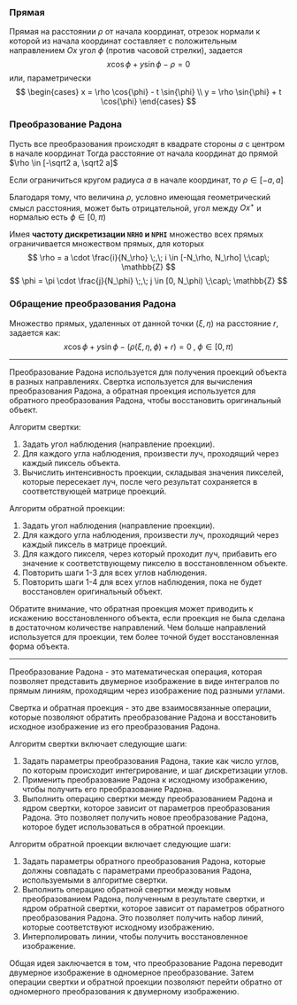 ### Прямая
Прямая на расстоянии $\rho$ от начала координат, отрезок нормали к которой из начала координат составляет с положительным направлением $Ox$ угол $\phi$ (против часовой стрелки), задается
$$x \cos{\phi} + y \sin{\phi} - \rho = 0$$
или, параметрически
$$
\begin{cases}
x = \rho \cos{\phi} - t \sin{\phi} \\
y = \rho \sin{\phi} + t \cos{\phi}
\end{cases}
$$

### Преобразование Радона

Пусть все преобразования происходят в квадрате стороны $a$ с центром в начале координат
Тогда расстояние от начала координат до прямой $\rho \in [-\sqrt2 a, \sqrt2 a]$

Если ограничиться кругом радиуса $a$ в начале координат, то $\rho \in [-a, a]$

Благодаря тому, что величина $\rho$, условно имеющая геометрический смысл расстояния, может быть отрицательной, угол между $Ox^+$ и нормалью есть $\phi \in [0, \pi)$ 

Имея **частоту дискретизации ```NRHO``` и ```NPHI```** множество всех прямых ограничивается множеством прямых, для которых
$$
\rho = a \cdot \frac{i}{N_\rho} \;,\; 
i \in [-N_\rho, N_\rho] \;\cap\; \mathbb{Z}
$$
$$
\phi = \pi \cdot \frac{j}{N_\phi} \;,\;
j \in [0, N_\phi) \;\cap\; \mathbb{Z}
$$

### Обращение преобразования Радона

Множество прямых, удаленных от данной точки $(\xi, \eta)$ на расстояние $r$, задается как:
$$
x \cos\phi + y \sin\phi - (\rho(\xi, \eta, \phi) + r) = 0 \;,\; \phi \in [0, \pi)
$$

---

Преобразование Радона используется для получения проекций объекта в разных направлениях. Свертка используется для вычисления преобразования Радона, а обратная проекция используется для обратного преобразования Радона, чтобы восстановить оригинальный объект.

Алгоритм свертки:

1.  Задать угол наблюдения (направление проекции).
2.  Для каждого угла наблюдения, произвести луч, проходящий через каждый пиксель объекта.
3.  Вычислить интенсивность проекции, складывая значения пикселей, которые пересекает луч, после чего результат сохраняется в соответствующей матрице проекций.

Алгоритм обратной проекции:

1.  Задать угол наблюдения (направление проекции).
2.  Для каждого угла наблюдения, произвести луч, проходящий через каждый пиксель в матрице проекций.
3.  Для каждого пикселя, через который проходит луч, прибавить его значение к соответствующему пикселю в восстановленном объекте.
4.  Повторить шаги 1-3 для всех углов наблюдения.
5.  Повторить шаги 1-4 для всех углов наблюдения, пока не будет восстановлен оригинальный объект.

Обратите внимание, что обратная проекция может приводить к искажению восстановленного объекта, если проекция не была сделана в достаточном количестве направлений. Чем больше направлений используется для проекции, тем более точной будет восстановленная форма объекта.

---

Преобразование Радона - это математическая операция, которая позволяет представить двумерное изображение в виде интегралов по прямым линиям, проходящим через изображение под разными углами.

Свертка и обратная проекция - это две взаимосвязанные операции, которые позволяют обратить преобразование Радона и восстановить исходное изображение из его преобразования Радона.

Алгоритм свертки включает следующие шаги:

1.  Задать параметры преобразования Радона, такие как число углов, по которым происходит интегрирование, и шаг дискретизации углов.
2.  Применить преобразование Радона к исходному изображению, чтобы получить его преобразование Радона.
3.  Выполнить операцию свертки между преобразованием Радона и ядром свертки, которое зависит от параметров преобразования Радона. Это позволяет получить новое преобразование Радона, которое будет использоваться в обратной проекции.

Алгоритм обратной проекции включает следующие шаги:

1.  Задать параметры обратного преобразования Радона, которые должны совпадать с параметрами преобразования Радона, используемыми в алгоритме свертки.
2.  Выполнить операцию обратной свертки между новым преобразованием Радона, полученным в результате свертки, и ядром обратной свертки, которое зависит от параметров обратного преобразования Радона. Это позволяет получить набор линий, которые соответствуют исходному изображению.
3.  Интерполировать линии, чтобы получить восстановленное изображение.

Общая идея заключается в том, что преобразование Радона переводит двумерное изображение в одномерное преобразование. Затем операции свертки и обратной проекции позволяют перейти обратно от одномерного преобразования к двумерному изображению.